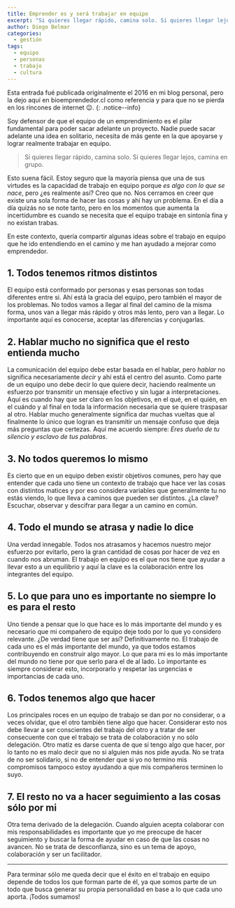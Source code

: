 ```yaml
---
title: Emprender es y será trabajar en equipo
excerpt: "Si quieres llegar rápido, camina solo. Si quieres llegar lejos, camina en grupo."
author: Diego Belmar
categories:
  - gestión
tags:
  - equipo
  - personas
  - trabajo
  - cultura
---
```


Esta entrada fué publicada originalmente el 2016 en mi blog personal, pero la dejo aquí en bioemprendedor.cl como referencia y para que no se pierda en los rincones de internet :wink:.
{: .notice--info}

Soy defensor de que el equipo de un emprendimiento es el pilar fundamental para poder sacar adelante un proyecto. Nadie puede sacar adelante una idea en solitario, necesita de más gente en la que apoyarse y lograr realmente trabajar en equipo.

> Si quieres llegar rápido, camina solo. Si quieres llegar lejos, camina en grupo.

Esto suena fácil. Estoy seguro que la mayoría piensa que una de sus virtudes es la capacidad de trabajo en equipo porque *es algo con lo que se nace*, pero ¿es realmente así? Creo que no. Nos cerramos en creer que existe una sola forma de hacer las cosas y ahí hay un problema. En el día a día quizás no se note tanto, pero en los momentos que aumenta la incertidumbre es cuando se necesita que el equipo trabaje en sintonía fina y no existan trabas.

En este contexto, quería compartir algunas ideas sobre el trabajo en equipo que he ido entendiendo en el camino y me han ayudado a mejorar como emprendedor.

## 1. Todos tenemos ritmos distintos

El equipo está conformado por personas y esas personas son todas diferentes entre si. Ahí está la gracia del equipo, pero también el mayor de los problemas. No todos vamos a llegar al final del camino de la misma forma, unos van a llegar más rápido y otros más lento, pero van a llegar. Lo importante aquí es conocerse, aceptar las diferencias y conjugarlas.

## 2. Hablar mucho no significa que el resto entienda mucho

La comunicación del equipo debe estar basada en el hablar, pero *hablar* no significa necesariamente *decir* y ahí está el centro del asunto. Como parte de un equipo uno debe decir lo que quiere decir, haciendo realmente un esfuerzo por transmitir un mensaje efectivo y sin lugar a interpretaciones. Aquí es cuando hay que ser claro en los objetivos, en el qué, en el quién, en el cuándo y al final en toda la información necesaria que se quiere traspasar al otro. Hablar mucho generalmente significa dar muchas vueltas que al finalmente lo único que logran es transmitir un mensaje confuso que deja más preguntas que certezas. Aquí me acuerdo siempre: *Eres dueño de tu silencio y esclavo de tus palabras*.

## 3. No todos queremos lo mismo

Es cierto que en un equipo deben existir objetivos comunes, pero hay que entender que cada uno tiene un contexto de trabajo que hace ver las cosas con distintos matices y por eso considera variables que generalmente tu no estás viendo, lo que lleva a caminos que pueden ser distintos. ¿La clave? Escuchar, observar y descifrar para llegar a un camino en común.

## 4. Todo el mundo se atrasa y nadie lo dice

Una verdad innegable. Todos nos atrasamos y hacemos nuestro mejor esfuerzo por evitarlo, pero la gran cantidad de cosas por hacer de vez en cuando nos abruman. El trabajo en equipo es el que nos tiene que ayudar a llevar esto a un equilibrio y aquí la clave es la colaboración entre los integrantes del equipo.

## 5. Lo que para uno es importante no siempre lo es para el resto

Uno tiende a pensar que lo que hace es lo más importante del mundo y es necesario que mi compañero de equipo deje todo por lo que yo considero relevante. ¿De verdad tiene que ser así? Definitivamente no. El trabajo de cada uno es el más importante del mundo, ya que todos estamos contribuyendo en construir algo mayor. Lo que para mi es lo más importante del mundo no tiene por que serlo para el de al lado. Lo importante es siempre considerar esto, incorporarlo y respetar las urgencias e importancias de cada uno.

## 6. Todos tenemos algo que hacer

Los principales roces en un equipo de trabajo se dan por no considerar, o a veces olvidar, que el otro también tiene algo que hacer. Considerar esto nos debe llevar a ser conscientes del trabajo del otro y a tratar de ser consecuente con que el trabajo se trata de colaboración y no sólo delegación. Otro matiz es darse cuenta de que sí tengo algo que hacer, por lo tanto no es malo decir que no si alguien más nos pide ayuda. No se trata de no ser solidario, si no de entender que si yo no termino mis compromisos tampoco estoy ayudando a que mis compañeros terminen lo suyo.

## 7. El resto no va a hacer seguimiento a las cosas sólo por mi

Otra tema derivado de la delegación. Cuando alguien acepta colaborar con mis responsabilidades es importante que yo me preocupe de hacer seguimiento y buscar la forma de ayudar en caso de que las cosas no avancen. No se trata de desconfianza, sino es un tema de apoyo, colaboración y ser un facilitador.

***

Para terminar sólo me queda decir que el éxito en el trabajo en equipo depende de todos los que forman parte de él, ya que somos parte de un todo que busca generar su propia personalidad en base a lo que cada uno aporta. ¡Todos sumamos!
